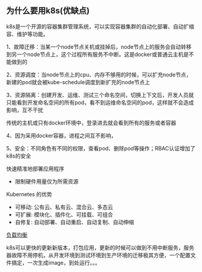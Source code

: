 为什么要用k8s(优缺点)
---

k8s是一个开源的容器集群管理系统，可以实现容器集群的自动化部署、自动扩缩容、维护等功能。

1、故障迁移：当某一个node节点关机或挂掉后，node节点上的服务会自动转移到另一个node节点上，这个过程所有服务不中断。这是docker或普通云主机是不能做到的

2、资源调度：当node节点上的cpu、内存不够用的时候，可以扩充node节点，新建的pod就会被kube-schedule调度到新扩充的node节点上

3、资源隔离：创建开发、运维、测试三个命名空间，切换上下文后，开发人员就只能看到开发命名空间的所有pod，看不到运维命名空间的pod，这样就不会造成影响，互不干扰

   传统的主机或只有docker环境中，登录进去就会看到所有的服务或者容器

4、因为采用docker容器，进程之间互不影响，

5、安全：不同角色有不同的权限，查看pod、删除pod等操作；RBAC认证增加了k8s的安全

 快速精准地部署应用程序

- 限制硬件用量仅为所需资源

Kubernetes 的优势

-  可移动: 公有云、私有云、混合云、多态云
-  可扩展: 模块化、插件化、可挂载、可组合
-  自修复: 自动部署、自动重启、自动复制、自动伸缩

[负载均衡](https://kubernetes.io/docs/concepts/services-networking/service/)

  k8s可以更快的更新新版本，打包应用，更新的时候可以做到不用中断服务，服务器故障不用停机，从开发环境到测试环境到生产环境的迁移极其方便，一个配置文件搞定，一次生成image，到处运行。。。